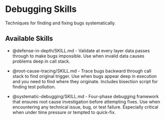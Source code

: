 # Debugging Skills

Techniques for finding and fixing bugs systematically.

## Available Skills

- @defense-in-depth/SKILL.md - Validate at every layer data passes through to make bugs impossible. Use when invalid data causes problems deep in call stack.

- @root-cause-tracing/SKILL.md - Trace bugs backward through call stack to find original trigger. Use when bugs appear deep in execution and you need to find where they originate. Includes bisection script for finding test pollution.

- @systematic-debugging/SKILL.md - Four-phase debugging framework that ensures root cause investigation before attempting fixes. Use when encountering any technical issue, bug, or test failure. Especially critical when under time pressure or tempted to quick-fix.
